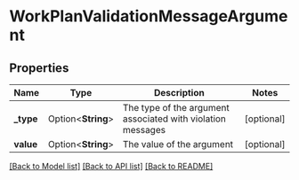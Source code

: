 # WorkPlanValidationMessageArgument

## Properties

Name | Type | Description | Notes
------------ | ------------- | ------------- | -------------
**_type** | Option<**String**> | The type of the argument associated with violation messages | [optional]
**value** | Option<**String**> | The value of the argument | [optional]

[[Back to Model list]](../README.md#documentation-for-models) [[Back to API list]](../README.md#documentation-for-api-endpoints) [[Back to README]](../README.md)


